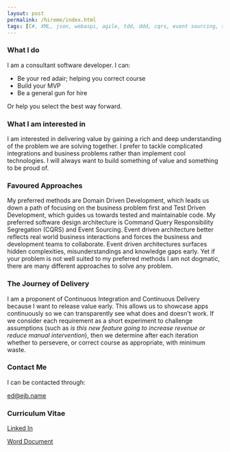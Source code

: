 ```yaml
---
layout: post
permalink: /hireme/index.html
tags: [C#, XML, json, webaspi, agile, tdd, ddd, cqrs, event sourcing, sql, rabbitmq, kanban, javascript, css, html, back office, microservices, windows, .net, unit testing, bdd, postgresql, Swagger, dapper, oracle, nhibernate, AWS, SQS, SqlStreamStore, owin, rx, reactive, continious integration, continious deployment, rest,wcf, svn, tfs, git, github, saas, migration, solid, oauth, atompub, evangelise, insurance, fintech,cloud, leadership, mentoring]
---
```

### What I do

I am a consultant software developer. I can:

* Be your red adair; helping you correct course
* Build your MVP
* Be a general gun for hire

Or help you select the best way forward.

### What I am interested in

I am interested in delivering value by gaining a rich and deep understanding of the problem we are solving together. I prefer to tackle complicated integrations and business problems rather than implement cool technologies. I will always want to build something of value and something to be proud of.

### Favoured Approaches

My preferred methods are Domain Driven Development, which leads us down a path of focusing on the business problem first and Test Driven Development, which guides us towards tested and maintainable code. My preferred software design architecture is Command Query Responsibility Segregation (CQRS) and Event Sourcing. Event driven architecture better reflects real world business interactions and forces the business and development teams to collaborate. Event driven architectures surfaces hidden complexities, misunderstandings and  knowledge gaps early. Yet if your problem is not well suited to my preferred methods I am not dogmatic, there are many different approaches to solve any problem. 

### The Journey of Delivery

I am a proponent of Continuous Integration and Continuous Delivery because I want to release value early.  This allows us to showcase apps continuously so we can transparently see what does and doesn't work. If we consider each requirement as a short experiment to challenge assumptions (such as _is this new feature going to increase revenue or reduce manual intervention_), then we determine after each iteration whether to persevere, or correct course as appropriate, with minimum waste.

### Contact Me

I can be contacted through: 

[ed@ejb.name](mailto:ed@ejb.name)

### Curriculum Vitae

[Linked In](https://uk.linkedin.com/in/edwardjblackburn)

[Word Document](https://drive.google.com/file/d/0By4t-499KA-galE5Q1dDQTZOX3M/view?usp=sharing)